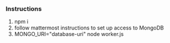 ### Instructions
1) npm i
2) follow mattermost instructions to set up access to MongoDB
3) MONGO_URI="database-uri" node worker.js
